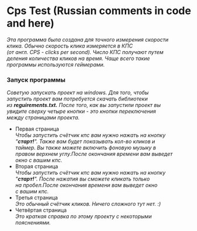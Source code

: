 # Cps Test  (Russian comments in code and here)
*Этa программа была создана для точного измерения скорости<br/>
клика. Обычно скорость клика измеряется в КПС <br/>
(от англ. CPS - clicks per second). Число КПС получают путем<br/>
деления количества кликов на время. Чаще всего такие <br/>
программы используются геймерами.*
### Запуск программы
*Советую запускать проект на windows. Для того, чтобы<br/>
запустить проект вам потребуется скачать библиотеки<br/>
из **reguirements.txt.** После того, как вы запустили проект вы<br/>
увидите сверху четыре кнопки - это кнопки переключения<br/>
между страницами проекта.*
* Первая страница<br/>
*Чтобы запустить счётчик кпс вам нужно нажать на кнопку<br/>
"**старт!**". Также вам будет показывать кол-во кликов и<br/>
таймер. Вы также можете включить фоновую музыку в <br/>
правом верхнем углу.После окончания времени вам выведет<br/>
окно с вашим кпс.*
* Вторая страница<br/>
*Чтобы запустить счётчик кпс вам нужно нажать на кнопку<br/>
"**старт!**". После нажатия вы сможете кликать только<br/>
на пробел.После окончания времени вам выведет окно<br/>
с вашим кпс.*
* Третья страница<br/>
*Это обычный счётчик кликов. Ничего сложного тут нет.  :)*
* Четвёртая страница<br/>
*Это краткая справка по этому проекту c некоторыми<br/>
пояснениями.*
